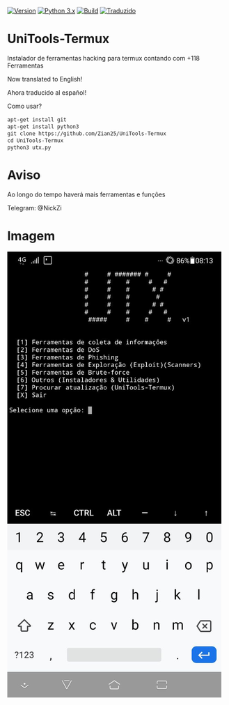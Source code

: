 [![Version](https://img.shields.io/badge/UniTools--Termux-V%201.1-red.svg)]()
[![Python 3.x](https://img.shields.io/badge/Python-3.x-blue.svg)]()
[![Build](https://img.shields.io/badge/Compativel-Termux-brightgreen.svg)]()
[![Traduzido](https://img.shields.io/badge/Translated%20to%3A-3%20Languages-blue.svg)]()



# UniTools-Termux
Instalador de ferramentas hacking para termux contando com +118‬ Ferramentas


Now translated to English!


Ahora traducido al español!

Como usar?


```
apt-get install git
apt-get install python3
git clone https://github.com/Zian25/UniTools-Termux
cd UniTools-Termux
python3 utx.py
```

# Aviso
Ao longo do tempo haverá mais ferramentas e funções


Telegram: @NickZi



# Imagem
<img src="modulos/utx.jpeg">


